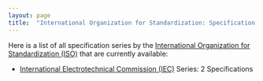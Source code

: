 ```yaml
---
layout: page
title:  "International Organization for Standardization: Specification Series"
---
```


Here is a list of all specification series by the [International Organization for Standardization (ISO)](http://www.iso.org/) that are currently available:

  * [International Electrotechnical Commission (IEC)](IEC) Series: 2 Specifications
